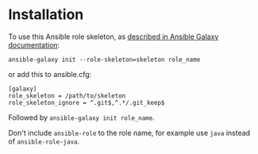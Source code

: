 Installation
=========
To use this Ansible role skeleton, as [described in Ansible Galaxy documentation](https://docs.ansible.com/ansible/latest/reference_appendices/galaxy.html#using-a-custom-role-skeleton):

```
ansible-galaxy init --role-skeleton=skeleton role_name
```

or add this to ansible.cfg:

```
[galaxy]
role_skeleton = /path/to/skeleton
role_skeleton_ignore = ^.git$,^.*/.git_keep$
```

Followed by `ansible-galaxy init role_name`.

Don't include `ansible-role` to the role name, for example use `java` instead of `ansible-role-java`.
